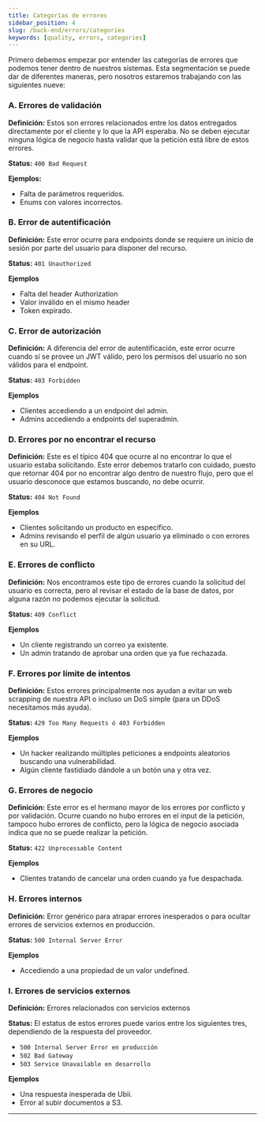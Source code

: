 ```yaml
---
title: Categorías de errores
sidebar_position: 4
slug: /back-end/errors/categories
keywords: [quality, errors, categories]
---
```


Primero debemos empezar por entender las categorías de errores que podemos tener dentro de nuestros sistemas. Esta segmentación se puede dar de diferentes maneras, pero nosotros estaremos trabajando con las siguientes nueve:

### A. Errores de validación

**Definición:** Estos son errores relacionados entre los datos entregados directamente por el cliente y lo que la API esperaba. No se deben ejecutar ninguna lógica de negocio hasta validar que la petición está libre de estos errores.

**Status:** `400 Bad Request`

**Ejemplos:**

- Falta de parámetros requeridos.
- Enums con valores incorrectos.

### B. Error de autentificación

**Definición:** Este error ocurre para endpoints donde se requiere un inicio de sesión por parte del usuario para disponer del recurso.

**Status:** `401 Unauthorized`

**Ejemplos**

- Falta del header Authorization
- Valor inválido en el mismo header
- Token expirado.

### C. Error de autorización

**Definición:** A diferencia del error de autentificación, este error ocurre cuando sí se provee un JWT válido, pero los permisos del usuario no son válidos para el endpoint.

**Status:** `403 Forbidden`

**Ejemplos**

- Clientes accediendo a un endpoint del admin.
- Admins accediendo a endpoints del superadmin.

### D. Errores por no encontrar el recurso

**Definición:** Este es el típico 404 que ocurre al no encontrar lo que el usuario estaba solicitando. Este error debemos tratarlo con cuidado, puesto que retornar 404 por no encontrar algo dentro de nuestro flujo, pero que el usuario desconoce que estamos buscando, no debe ocurrir.

**Status:** `404 Not Found`

**Ejemplos**

- Clientes solicitando un producto en específico.
- Admins revisando el perfil de algún usuario ya eliminado o con errores en su URL.

### E. Errores de conflicto

**Definición:** Nos encontramos este tipo de errores cuando la solicitud del usuario es correcta, pero al revisar el estado de la base de datos, por alguna razón no podemos ejecutar la solicitud.

**Status:** `409 Conflict`

**Ejemplos**

- Un cliente registrando un correo ya existente.
- Un admin tratando de aprobar una orden que ya fue rechazada.

### F. Errores por límite de intentos

**Definición:** Estos errores principalmente nos ayudan a evitar un web scrapping de nuestra API o incluso un DoS simple (para un DDoS necesitamos más ayuda).

**Status:** `429 Too Many Requests ó 403 Forbidden`

**Ejemplos**

- Un hacker realizando múltiples peticiones a endpoints aleatorios buscando una vulnerabilidad.
- Algún cliente fastidiado dándole a un botón una y otra vez.

### G. Errores de negocio

**Definición:** Este error es el hermano mayor de los errores por conflicto y por validación. Ocurre cuando no hubo errores en el input de la petición, tampoco hubo errores de conflicto, pero la lógica de negocio asociada indica que no se puede realizar la petición.

**Status:** `422 Unprocessable Content`

**Ejemplos**

- Clientes tratando de cancelar una orden cuando ya fue despachada.

### H. Errores internos

**Definición:** Error genérico para atrapar errores inesperados o para ocultar errores de servicios externos en producción.

**Status:** `500 Internal Server Error`

**Ejemplos**

- Accediendo a una propiedad de un valor undefined.

### I. Errores de servicios externos

**Definición:** Errores relacionados con servicios externos

**Status:** El estatus de estos errores puede varios entre los siguientes tres, dependiendo de la respuesta del proveedor.

- `500 Internal Server Error en producción`
- `502 Bad Gateway`
- `503 Service Unavailable en desarrollo`

**Ejemplos**

- Una respuesta inesperada de Ubii.
- Error al subir documentos a S3.

---
